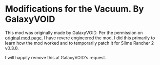 # Modifications for the Vacuum. By GalaxyVOID

This mod was originally made by GalaxyVOID.
Per the permission on [original mod page](https://www.nexusmods.com/slimerancher2/mods/45?tab=description), I have revere engineered the mod.
I did this primarily to learn how the mod worked and to temporarily patch it for Slime Rancher 2 v0.3.0.

I will happily remove this at GalaxyVOID's request.
